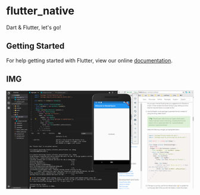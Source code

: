 # flutter_native

Dart & Flutter, let's go!

## Getting Started

For help getting started with Flutter, view our online
[documentation](https://flutter.io/).

## IMG
![IMAGE](https://github.com/WanderHuang/FlutterFly/blob/master/docs/img/init.png)
